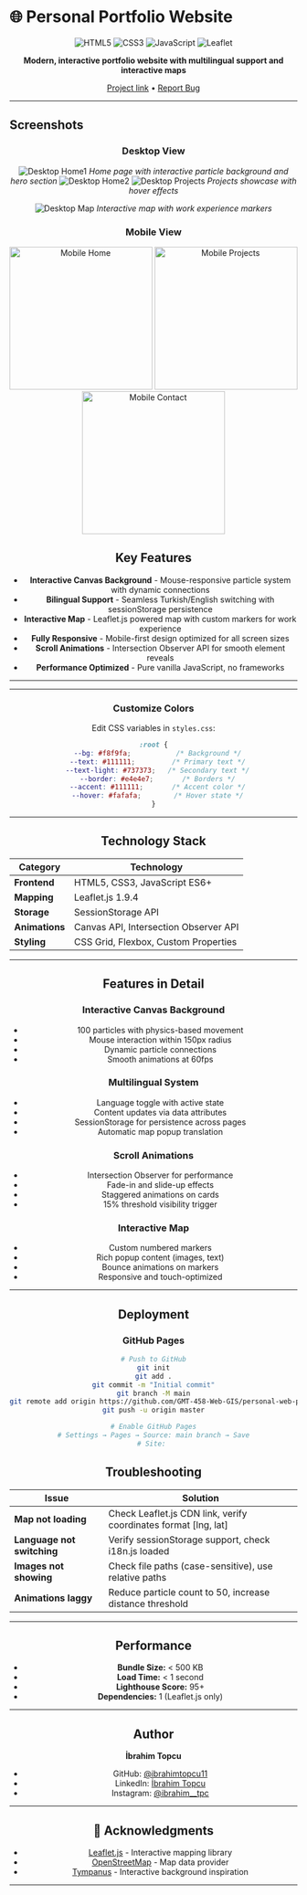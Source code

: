 # 🌐 Personal Portfolio Website

<div align="center">

![HTML5](https://img.shields.io/badge/HTML5-E34F26?style=flat-square&logo=html5&logoColor=white)
![CSS3](https://img.shields.io/badge/CSS3-1572B6?style=flat-square&logo=css3&logoColor=white)
![JavaScript](https://img.shields.io/badge/JavaScript-F7DF1E?style=flat-square&logo=javascript&logoColor=black)
![Leaflet](https://img.shields.io/badge/Leaflet-199900?style=flat-square&logo=leaflet&logoColor=white)

**Modern, interactive portfolio website with multilingual support and interactive maps**

[Project link](https://gmt-458-web-gis.github.io/personal-web-page-ibrahimtopcu11/) • [Report Bug](https://gmt-458-web-gis.github.io/personal-web-page-ibrahimtopcu11/social.html)

</div>

---
##  Screenshots

<div align="center">

### Desktop View
![Desktop Home1](img/1.png)
*Home page with interactive particle background and hero section*
![Desktop Home2](img/2.png)
![Desktop Projects](img/3.png)
*Projects showcase with hover effects*

![Desktop Map](img/4.png)
*Interactive map with work experience markers*

### Mobile View
<p>
<img src="img/5.png" width="250" alt="Mobile Home">
<img src="img/6.png" width="250" alt="Mobile Projects">
<img src="img/7.png" width="250" alt="Mobile Contact">
</p>

##  Key Features

-  **Interactive Canvas Background** - Mouse-responsive particle system with dynamic connections
-  **Bilingual Support** - Seamless Turkish/English switching with sessionStorage persistence
-  **Interactive Map** - Leaflet.js powered map with custom markers for work experience
-  **Fully Responsive** - Mobile-first design optimized for all screen sizes
-  **Scroll Animations** - Intersection Observer API for smooth element reveals
-  **Performance Optimized** - Pure vanilla JavaScript, no frameworks

---




---


###  Customize Colors

Edit CSS variables in `styles.css`:
```css
:root {
  --bg: #f8f9fa;           /* Background */
  --text: #111111;         /* Primary text */
  --text-light: #737373;   /* Secondary text */
  --border: #e4e4e7;       /* Borders */
  --accent: #111111;       /* Accent color */
  --hover: #fafafa;        /* Hover state */
}
```

---

##  Technology Stack

| Category | Technology |
|----------|-----------|
| **Frontend** | HTML5, CSS3, JavaScript ES6+ |
| **Mapping** | Leaflet.js 1.9.4 |
| **Storage** | SessionStorage API |
| **Animations** | Canvas API, Intersection Observer API |
| **Styling** | CSS Grid, Flexbox, Custom Properties |

---

##  Features in Detail

### Interactive Canvas Background
- 100 particles with physics-based movement
- Mouse interaction within 150px radius
- Dynamic particle connections
- Smooth animations at 60fps

### Multilingual System
- Language toggle with active state
- Content updates via data attributes
- SessionStorage for persistence across pages
- Automatic map popup translation

### Scroll Animations
- Intersection Observer for performance
- Fade-in and slide-up effects
- Staggered animations on cards
- 15% threshold visibility trigger

### Interactive Map
- Custom numbered markers
- Rich popup content (images, text)
- Bounce animations on markers
- Responsive and touch-optimized

---

## Deployment

### GitHub Pages
```bash
# Push to GitHub
git init
git add .
git commit -m "Initial commit"
git branch -M main
git remote add origin https://github.com/GMT-458-Web-GIS/personal-web-page-ibrahimtopcu11.git
git push -u origin master

# Enable GitHub Pages
# Settings → Pages → Source: main branch → Save
# Site: 
```

##  Troubleshooting

| Issue | Solution |
|-------|----------|
| **Map not loading** | Check Leaflet.js CDN link, verify coordinates format [lng, lat] |
| **Language not switching** | Verify sessionStorage support, check i18n.js loaded |
| **Images not showing** | Check file paths (case-sensitive), use relative paths |
| **Animations laggy** | Reduce particle count to 50, increase distance threshold |

---

##  Performance

- **Bundle Size:** < 500 KB
- **Load Time:** < 1 second
- **Lighthouse Score:** 95+
- **Dependencies:** 1 (Leaflet.js only)

---


##  Author

**İbrahim Topcu**

- GitHub: [@ibrahimtopcu11](https://github.com/ibrahimtopcu11)
- LinkedIn: [İbrahim Topcu](https://linkedin.com/in/ibrahim-topcu-1a411a2b8)
- Instagram: [@ibrahim__tpc](https://instagram.com/ibrahim__tpc)

---

## 🙏 Acknowledgments

- [Leaflet.js](https://leafletjs.com/) - Interactive mapping library
- [OpenStreetMap](https://www.openstreetmap.org/) - Map data provider
- [Tympanus](https://tympanus.net/) - Interactive background inspiration

---

<div align="center">


</div>
